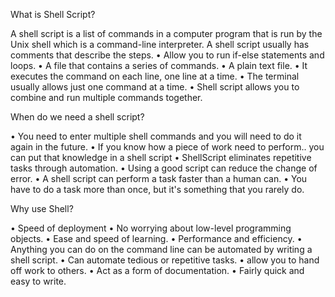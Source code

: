 What is Shell Script?

A shell script is a list of commands in a computer program that is run by the Unix shell which is a command-line interpreter. A shell script usually has comments that describe the steps.
•	Allow you to run if-else statements and loops.
•	A file that contains a series of commands.
•	A plain text file.
•	It executes the command on each line, one line at a time.
•	The terminal usually allows just one command at a time.
•	Shell script allows you to combine and run multiple commands together.

When do we need a shell script?

•	You need to enter multiple shell commands and you will need to do it again in the future.
•	If you know how a piece of work need to perform.. you can put that knowledge in a shell script
•	ShellScript eliminates repetitive tasks through automation.
•	Using a good script can reduce the change of error.
•	A shell script can perform a task faster than a human can.
•	You have to do a task more than once, but it's something that you rarely do.

Why use Shell?

•	Speed of deployment
•	No worrying about low-level programming objects.
•	Ease and speed of learning.
•	Performance and efficiency.
•	Anything you can do on the command line can be automated by writing a shell script.
•	Can automate tedious or repetitive tasks.
•	allow you to hand off work to others.
•	Act as a form of documentation.
•	Fairly quick and easy to write.

